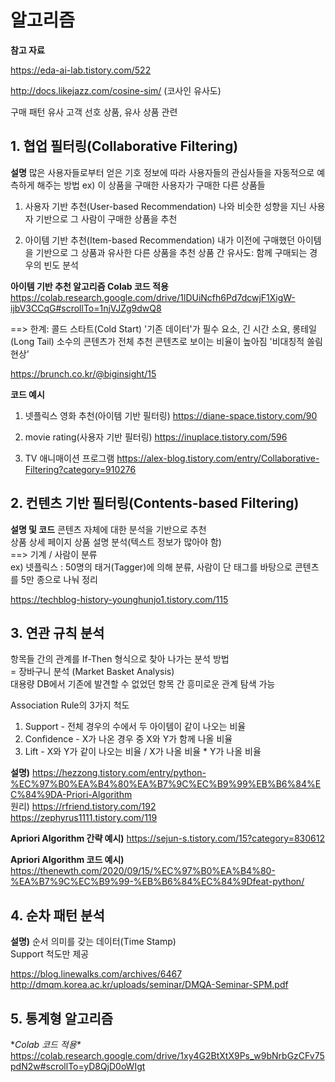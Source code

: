 
# 알고리즘 #

**참고 자료**

https://eda-ai-lab.tistory.com/522


http://docs.likejazz.com/cosine-sim/
(코사인 유사도)



구매 패턴 유사 고객 선호 상품, 유사 상품 관련

## 1. 협업 필터링(Collaborative Filtering) ##

**설명**
많은 사용자들로부터 얻은 기호 정보에 따라 사용자들의 관심사들을 자동적으로 예측하게 해주는 방법
ex) 이 상품을 구매한 사용자가 구매한 다른 상품들

1) 사용자 기반 추천(User-based Recommendation)
나와 비슷한 성향을 지닌 사용자 기반으로 그 사람이 구매한 상품을 추천

2) 아이템 기반 추천(Item-based Recommendation)
내가 이전에 구매했던 아이템을 기반으로 그 상품과 유사한 다른 상품을 추천
상품 간 유사도: 함께 구매되는 경우의 빈도 분석

**아이템 기반 추천 알고리즘 Colab 코드 적용**
https://colab.research.google.com/drive/1lDUiNcfh6Pd7dcwjF1XigW-ijbV3CCqG#scrollTo=1njVJZg9dwQ8

==> 한계: 콜드 스타트(Cold Start) '기존 데이터'가 필수 요소, 긴 시간 소요, 
롱테일(Long Tail) 소수의 콘텐츠가 전체 추천 콘텐츠로 보이는 비율이 높아짐 '비대칭적 쏠림 현상'

https://brunch.co.kr/@biginsight/15

**코드 예시**

1) 넷플릭스 영화 추천(아이템 기반 필터링)
https://diane-space.tistory.com/90

2) movie rating(사용자 기반 필터링)
https://inuplace.tistory.com/596

3) TV 애니매이션 프로그램
https://alex-blog.tistory.com/entry/Collaborative-Filtering?category=910276



## 2. 컨텐츠 기반 필터링(Contents-based Filtering)

**설명 및 코드**
콘텐츠 자체에 대한 분석을 기반으로 추천\
상품 상세 페이지 상품 설명 분석(텍스트 정보가 많아야 함)\
==> 기계 / 사람이 분류\
ex) 넷플릭스 : 50명의 태거(Tagger)에 의해 분류, 사람이 단 태그를 바탕으로 콘텐츠를 5만 종으로 나눠 정리

https://techblog-history-younghunjo1.tistory.com/115


## 3. 연관 규칙 분석
항목들 간의 관계를 If-Then 형식으로 찾아 나가는 분석 방법\
= 장바구니 분석 (Market Basket Analysis)\
대용량 DB에서 기존에 발견할 수 없었던 항목 간 흥미로운 관계 탐색 가능


Association Rule의 3가지 척도
1. Support - 전체 경우의 수에서 두 아이템이 같이 나오는 비율
2. Confidence - X가 나온 경우 중 X와 Y가 함께 나올 비율
3. Lift - X와 Y가 같이 나오는 비율 / X가 나올 비율 * Y가 나올 비율

**설명)**
https://hezzong.tistory.com/entry/python-%EC%97%B0%EA%B4%80%EA%B7%9C%EC%B9%99%EB%B6%84%EC%84%9DA-Priori-Algorithm \
원리) https://rfriend.tistory.com/192 \
https://zephyrus1111.tistory.com/119

**Apriori Algorithm 간략 예시)**
https://sejun-s.tistory.com/15?category=830612

**Apriori Algorithm 코드 예시)**
https://thenewth.com/2020/09/15/%EC%97%B0%EA%B4%80-%EA%B7%9C%EC%B9%99-%EB%B6%84%EC%84%9Dfeat-python/

## 4. 순차 패턴 분석

**설명)**
순서 의미를 갖는 데이터(Time Stamp)\
Support 척도만 제공

https://blog.linewalks.com/archives/6467
http://dmqm.korea.ac.kr/uploads/seminar/DMQA-Seminar-SPM.pdf


## 5. 통계형 알고리즘
**Colab 코드 적용\**
https://colab.research.google.com/drive/1xy4G2BtXtX9Ps_w9bNrbGzCFv75pdN2w#scrollTo=yD8QjD0oWIgt
